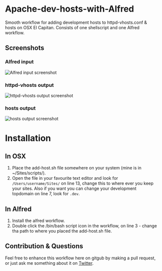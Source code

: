 # Apache-dev-hosts-with-Alfred
Smooth workflow for adding development hosts to httpd-vhosts.conf &amp; hosts on OSX El Capitan. Consists of one shellscript and one Alfred workflow.

## Screenshots
### Alfred input
![Alfred input screenshot](https://raw.github.com/samuelhorn/Apache-dev-hosts-with-Alfred/master/Screenshots/alfred.jpg)

### httpd-vhosts output
![httpd-vhosts output screenshot](https://raw.github.com/samuelhorn/Apache-dev-hosts-with-Alfred/master/Screenshots/httpd-vhosts.jpg)

### hosts output
![hosts output screenshot](https://raw.github.com/samuelhorn/Apache-dev-hosts-with-Alfred/master/Screenshots/hosts.jpg)

# Installation
## In OSX
1. Place the add-host.sh file somewhere on your system (mine is in ~/Sites/scripts/).
2. Open the file in your favourite text editor and look for `/Users/username/Sites/` on line 13, change this to where ever you keep your sites. Also if you want you can change your development topdomain on line 7, look for `.dev`.

## In Alfred
1. Install the alfred workflow.
2. Double click the /bin/bash script icon in the workflow, on line 3 - change tha path to where you placed the add-host.sh file.

## Contribution & Questions
Feel free to enhance this workflow here on gitgub by making a pull request, or just ask me something about it on [Twitter](https://www.twitter.com/pixelcrook).

